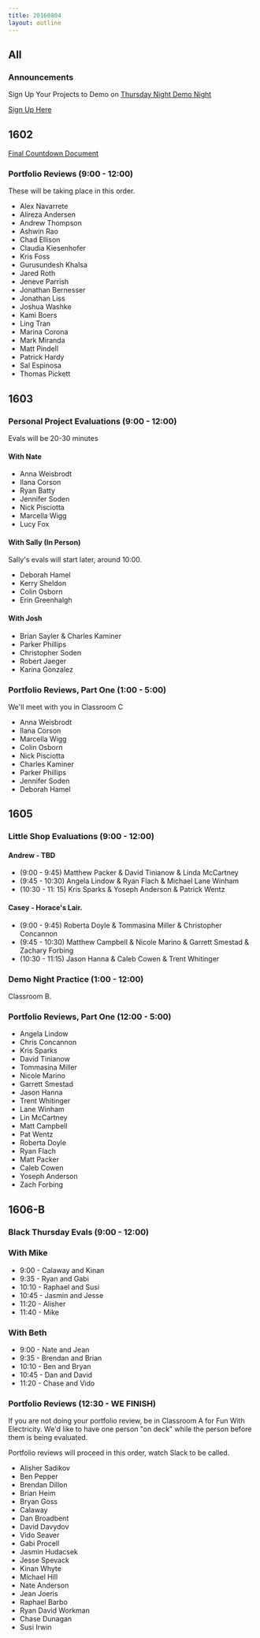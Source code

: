 ```yaml
---
title: 20160804
layout: outline
---
```


## All

### Announcements

Sign Up Your Projects to Demo on [Thursday Night Demo Night](http://www.meetup.com/Turing-Community-Events/events/232879633/)

[Sign Up Here](https://goo.gl/forms/xFnaV0Ms1ZSGC9Wn2)

## 1602

[Final Countdown Document](https://gist.github.com/rrgayhart/35784c39bc7dcb8561fcbd68ef34c98f)

### Portfolio Reviews (9:00 - 12:00)

These will be taking place in this order.

* Alex Navarrete
* Alireza Andersen
* Andrew Thompson
* Ashwin Rao
* Chad Ellison
* Claudia Kiesenhofer
* Kris Foss
* Gurusundesh Khalsa
* Jared Roth
* Jeneve Parrish
* Jonathan Bernesser
* Jonathan Liss
* Joshua Washke
* Kami Boers
* Ling Tran
* Marina Corona
* Mark Miranda
* Matt Pindell
* Patrick Hardy
* Sal Espinosa
* Thomas Pickett

## 1603

### Personal Project Evaluations (9:00 - 12:00)

Evals will be 20-30 minutes


#### With Nate

* Anna Weisbrodt
* Ilana Corson
* Ryan Batty
* Jennifer Soden
* Nick Pisciotta
* Marcella Wigg
* Lucy Fox

#### With Sally (In Person)

Sally's evals will start later, around 10:00.

* Deborah Hamel
* Kerry Sheldon
* Colin Osborn
* Erin Greenhalgh

#### With Josh

* Brian Sayler & Charles Kaminer
* Parker Phillips
* Christopher Soden
* Robert Jaeger
* Karina Gonzalez

### Portfolio Reviews, Part One (1:00 - 5:00)

We'll meet with you in Classroom C

* Anna Weisbrodt
* Ilana Corson
* Marcella Wigg
* Colin Osborn
* Nick Pisciotta
* Charles Kaminer
* Parker Phillips
* Jennifer Soden
* Deborah Hamel


## 1605

### Little Shop Evaluations (9:00 - 12:00)

#### Andrew - TBD

* (9:00 - 9:45)  Matthew Packer & David Tinianow & Linda McCartney
* (9:45 - 10:30) Angela Lindow & Ryan Flach & Michael Lane Winham
* (10:30 - 11: 15) Kris Sparks & Yoseph Anderson & Patrick Wentz

#### Casey - Horace's Lair.

* (9:00 - 9:45) Roberta Doyle & Tommasina Miller & Christopher Concannon
* (9:45 - 10:30) Matthew Campbell & Nicole Marino & Garrett Smestad & Zachary Forbing
* (10:30 - 11:15) Jason Hanna & Caleb Cowen & Trent Whitinger


### Demo Night Practice (1:00 - 12:00)

Classroom B.

### Portfolio Reviews, Part One (12:00 - 5:00)

<ul>
  <li>Angela Lindow</li>
  <li>Chris Concannon</li>
  <li>Kris Sparks</li>
  <li>David Tinianow</li>
  <li>Tommasina Miller</li>
  <li>Nicole Marino</li>
  <li>Garrett Smestad</li>
  <li>Jason Hanna</li>
  <li>Trent Whitinger</li>
  <li>Lane Winham</li>
  <li>Lin McCartney</li>
  <li>Matt Campbell</li>
  <li>Pat Wentz</li>
  <li>Roberta Doyle</li>
  <li>Ryan Flach</li>
  <li>Matt Packer</li>
  <li>Caleb Cowen</li>
  <li>Yoseph Anderson</li>
  <li>Zach Forbing</li>
</ul>


## 1606-B

### Black Thursday Evals (9:00 - 12:00)

### With Mike
* 9:00 - Calaway and Kinan
* 9:35 - Ryan and Gabi
* 10:10 - Raphael and Susi
* 10:45 - Jasmin and Jesse
* 11:20 - Alisher
* 11:40 - Mike


### With Beth
* 9:00 - Nate and Jean
* 9:35 - Brendan and Brian
* 10:10 - Ben and Bryan
* 10:45 - Dan and David
* 11:20 - Chase and Vido

### Portfolio Reviews (12:30 - WE FINISH)

If you are not doing your portfolio review, be in Classroom A for Fun With
Electricity. We'd like to have one person "on deck" while the person before
them is being evaluated.

Portfolio reviews will proceed in this order, watch Slack to be called.

* Alisher Sadikov
* Ben Pepper
* Brendan Dillon
* Brian Heim
* Bryan Goss
* Calaway
* Dan Broadbent
* David Davydov
* Vido Seaver
* Gabi Procell
* Jasmin Hudacsek
* Jesse Spevack
* Kinan Whyte
* Michael Hill
* Nate Anderson
* Jean Joeris
* Raphael Barbo
* Ryan David Workman
* Chase Dunagan
* Susi Irwin
